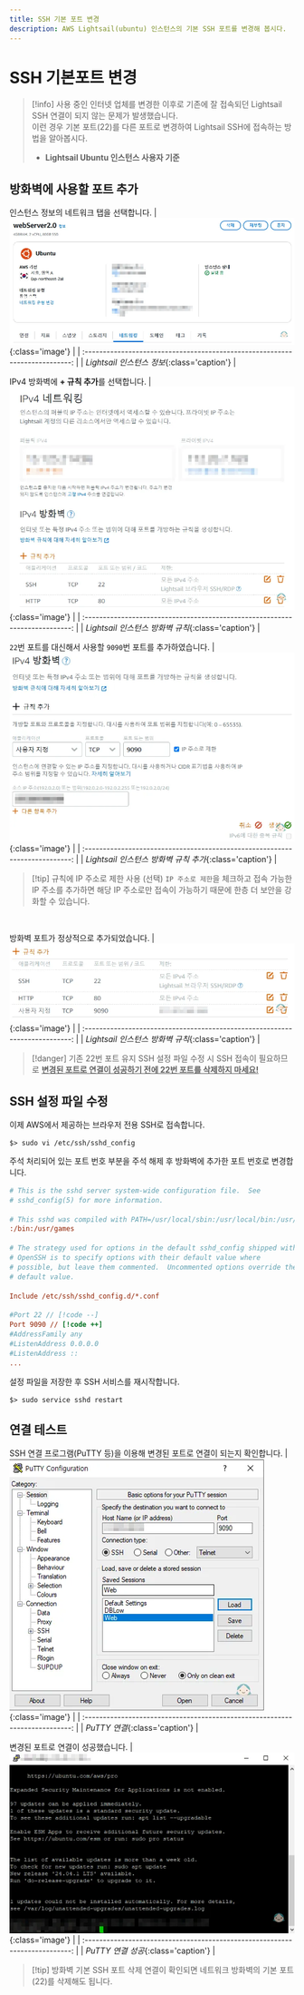 ```yaml
---
title: SSH 기본 포트 변경
description: AWS Lightsail(ubuntu) 인스턴스의 기본 SSH 포트를 변경해 봅시다.
---
```


# SSH 기본포트 변경

> [!info]
> 사용 중인 인터넷 업체를 변경한 이후로 기존에 잘 접속되던 Lightsail SSH 연결이 되지 않는 문제가 발생했습니다.\
> 이런 경우 기본 포트(22)를 다른 포트로 변경하여 Lightsail SSH에 접속하는 방법을 알아봅시다.
>
> - **Lightsail Ubuntu 인스턴스 사용자 기준**

## 방화벽에 사용할 포트 추가

인스턴스 정보의 네트워크 탭을 선택합니다.
| ![Lightsail 인스턴스 정보](./images/port_01.webp){:class='image'} |
| :--------------------------------------------------------------------------: |
| _Lightsail 인스턴스 정보_{:class='caption'} |

IPv4 방화벽에 **+ 규칙 추가**를 선택합니다.
| ![Lightsail 인스턴스 방화벽 규칙](./images/port_02.webp){:class='image'} |
| :--------------------------------------------------------------------------: |
| _Lightsail 인스턴스 방화벽 규칙_{:class='caption'} |

`22`번 포트를 대신해서 사용할 `9090`번 포트를 추가하였습니다.
| ![Lightsail 인스턴스 방화벽 규칙 추가](./images/port_03.webp){:class='image'} |
| :--------------------------------------------------------------------------: |
| _Lightsail 인스턴스 방화벽 규칙 추가_{:class='caption'} |

> [!tip] 규칙에 IP 주소로 제한 사용 (선택)
> `IP 주소로 제한`을 체크하고 접속 가능한 IP 주소를 추가하면 해당 IP 주소로만 접속이 가능하기 때문에 한층 더 보안을 강화할 수 있습니다.

<br />

방화벽 포트가 정상적으로 추가되었습니다.
| ![Lightsail 인스턴스 방화벽 규칙](./images/port_04.webp){:class='image'} |
| :--------------------------------------------------------------------------: |
| _Lightsail 인스턴스 방화벽 규칙_{:class='caption'} |

> [!danger] 기존 22번 포트 유지
> SSH 설정 파일 수정 시 SSH 접속이 필요하므로 <u>**변경된 포트로 연결이 성공하기 전에 22번 포트를 삭제하지 마세요!**</u>

## SSH 설정 파일 수정

이제 AWS에서 제공하는 브라우저 전용 SSH로 접속합니다.

```shell
$> sudo vi /etc/ssh/sshd_config
```

주석 처리되어 있는 포트 번호 부분을 주석 해제 후 방화벽에 추가한 포트 번호로 변경합니다.

```ini
# This is the sshd server system-wide configuration file.  See
# sshd_config(5) for more information.

# This sshd was compiled with PATH=/usr/local/sbin:/usr/local/bin:/usr/sbin:/usr/bin:/sbin
:/bin:/usr/games

# The strategy used for options in the default sshd_config shipped with
# OpenSSH is to specify options with their default value where
# possible, but leave them commented.  Uncommented options override the
# default value.

Include /etc/ssh/sshd_config.d/*.conf

#Port 22 // [!code --]
Port 9090 // [!code ++]
#AddressFamily any
#ListenAddress 0.0.0.0
#ListenAddress ::
...
```

설정 파일을 저장한 후 SSH 서비스를 재시작합니다.

```shell
$> sudo service sshd restart
```

## 연결 테스트

SSH 연결 프로그램(PuTTY 등)을 이용해 변경된 포트로 연결이 되는지 확인합니다.
| ![PuTTY 연결](./images/port_05.webp){:class='image'} |
| :--------------------------------------------------------------------------: |
| _PuTTY 연결_{:class='caption'} |

변경된 포트로 연결이 성공했습니다.
| ![PuTTY 연결 성공](./images/port_06.webp){:class='image'} |
| :--------------------------------------------------------------------------: |
| _PuTTY 연결 성공_{:class='caption'} |

> [!tip] 방화벽 기본 SSH 포트 삭제
> 연결이 확인되면 네트워크 방화벽의 기본 포트(22)를 삭제해도 됩니다.
